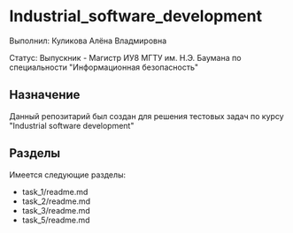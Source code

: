 # Industrial_software_development

Выполнил: Куликова Алёна Владмировна

Статус: Выпускник - Магистр ИУ8 МГТУ им. Н.Э. Баумана по специальности "Информационная безопасность"

## Назначение

Данный репозитарий был создан для решения тестовых задач по курсу "Industrial software development"

## Разделы

Имеется следующие разделы:

- task_1/readme.md
- task_2/readme.md
- task_3/readme.md
- task_5/readme.md
